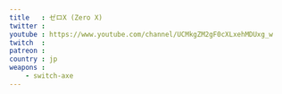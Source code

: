 ```yaml
---
title   : ゼロX (Zero X)
twitter :
youtube : https://www.youtube.com/channel/UCMkgZM2gF0cXLxehMDUxg_w
twitch  :
patreon :
country : jp
weapons :
    - switch-axe
---
```

